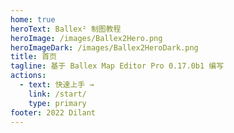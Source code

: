 ```yaml
---
home: true
heroText: Ballex² 制图教程
heroImage: /images/Ballex2Hero.png
heroImageDark: /images/Ballex2HeroDark.png
title: 首页
tagline: 基于 Ballex Map Editor Pro 0.17.0b1 编写
actions:
  - text: 快速上手 →
    link: /start/
    type: primary
footer: 2022 Dilant
---
```

